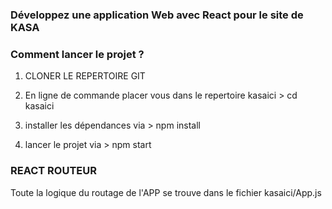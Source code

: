### Développez une application Web avec React pour le site de KASA

### Comment lancer le projet ?

1) CLONER LE REPERTOIRE GIT

2) En ligne de commande placer vous dans le repertoire kasaici > cd kasaici

3) installer les dépendances via > npm install

4) lancer le projet via > npm start

### REACT ROUTEUR
Toute la logique du routage de l'APP se trouve dans le fichier kasaici/App.js